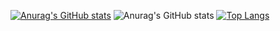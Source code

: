 [![Anurag's GitHub stats](https://github-readme-stats.vercel.app/api?username=DjalmaFelipe02)](https://github.com/anuraghazra/github-readme-stats)
![Anurag's GitHub stats](https://github-readme-stats.vercel.app/api?username=DjalmaFelipe02&show_icons=true)
[![Top Langs](https://github-readme-stats.vercel.app/api/top-langs/?username=DjalmaFelipe02&layout=compact)](https://github.com/anuraghazra/github-readme-stats)

